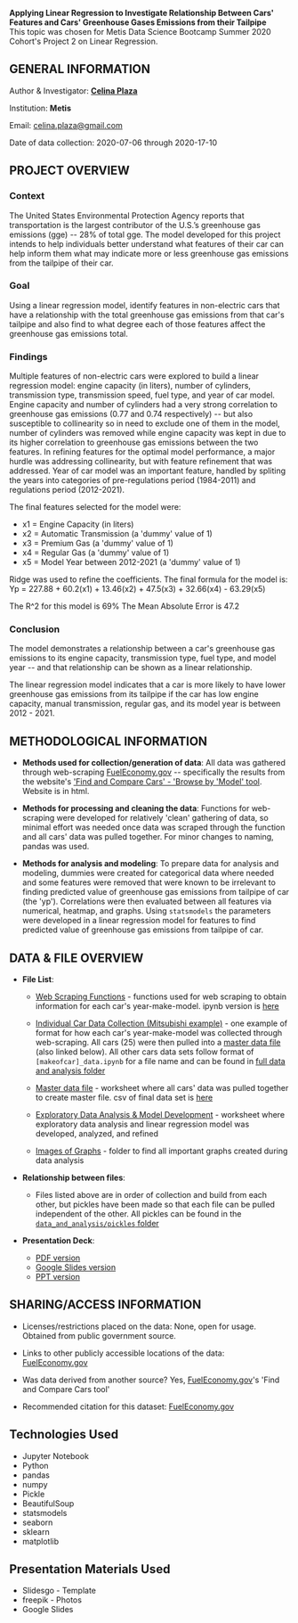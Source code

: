 
**Applying Linear Regression to Investigate Relationship Between Cars' Features and Cars' Greenhouse Gases Emissions from their Tailpipe**</br>
This topic was chosen for Metis Data Science Bootcamp Summer 2020 Cohort's Project 2 on Linear Regression.

## GENERAL INFORMATION
Author & Investigator: **[Celina Plaza](https://github.com/cecann10)**

Institution: **Metis**

Email: celina.plaza@gmail.com

Date of data collection: 2020-07-06 through 2020-17-10

## PROJECT OVERVIEW
### Context
The United States Environmental Protection Agency reports that transportation is the largest contributor of the U.S.’s greenhouse gas emissions (gge) -- 28% of total gge.  The model developed for this project intends to help individuals better understand what features of their car can help inform them what may indicate more or less greenhouse gas emissions from the tailpipe of their car.

### Goal
Using a linear regression model, identify features in non-electric cars that have a relationship with the total greenhouse gas emissions from that car's tailpipe and also find to what degree each of those features affect the greenhouse gas emissions total.  

### Findings
Multiple features of non-electric cars were explored to build a linear regression model: engine capacity (in liters), number of cylinders, transmission type, transmission speed, fuel type, and year of car model.  Engine capacity and number of cylinders had a very strong correlation to greenhouse gas emissions (0.77 and 0.74 respectively) -- but also susceptible to collinearity so in need to exclude one of them in the model, number of cylinders was removed while engine capacity was kept in due to its higher correlation to greenhouse gas emissions between the two features. In refining features for the optimal model performance, a major hurdle was addressing collinearity, but with feature refinement that was addressed.  Year of car model was an important feature, handled by spliting the years into categories of pre-regulations period (1984-2011) and regulations period (2012-2021).

The final features selected for the model were:
- x1 = Engine Capacity (in liters)
- x2 = Automatic Transmission (a 'dummy' value of 1)
- x3 = Premium Gas (a 'dummy' value of 1)
- x4 = Regular Gas (a 'dummy' value of 1)
- x5 = Model Year between 2012-2021 (a 'dummy' value of 1)

Ridge was used to refine the coefficients.  The final formula for the model is:
Yp  =  227.88 + 60.2(x1) + 13.46(x2) + 47.5(x3) + 32.66(x4) - 63.29(x5)

The R^2 for this model is 69%
The Mean Absolute Error is 47.2


### Conclusion
The model demonstrates a relationship between a car's greenhouse gas emissions to its engine capacity, transmission type, fuel type, and model year -- and that relationship can be shown as a linear relationship.  

The linear regression model indicates that a car is more likely to have lower greenhouse gas emissions from its tailpipe if the car has low engine capacity, manual transmission, regular gas, and its model year is between 2012 - 2021.



## METHODOLOGICAL INFORMATION

- **Methods used for collection/generation of data**:
All data was gathered through web-scraping [FuelEconomy.gov](https://www.fueleconomy.gov/) -- specifically the results from the website's ['Find and Compare Cars' - 'Browse by 'Model' tool](https://www.fueleconomy.gov/feg/findacar.shtml). Website is in html.

- **Methods for processing and cleaning the data**:
Functions for web-scraping were developed for relatively 'clean' gathering of data, so minimal effort was needed once data was scraped through the function and all cars' data was pulled together. For minor changes to naming, pandas was used.

- **Methods for analysis and modeling**:
To prepare data for analysis and modeling, dummies were created for categorical data where needed and some features were removed that were known to be irrelevant to finding predicted value of greenhouse gas emissions from tailpipe of car (the 'yp'). Correlations were then evaluated between all features via numerical, heatmap, and graphs.  Using `statsmodels` the parameters were developed in a linear regression model for features to find predicted value of greenhouse gas emissions from tailpipe of car.


## DATA & FILE OVERVIEW

- **File List**:
    * [Web Scraping Functions](data_and_analysis/data/master_functions.py) - functions used for web scraping to obtain information for each car's year-make-model.  ipynb version is [here](data_and_analysis/data/master_functions.ipynb)

    * [Individual Car Data Collection (Mitsubishi example)](data_and_analysis/data/mitsubishi_data.ipynb) - one example of format for how each car's year-make-model was collected through web-scraping.  All cars (25) were then pulled into a [master data file](data_and_analysis/data/all_cars_conjunction_junction_function.ipynb) (also linked below).  All other cars data sets follow format of `[makeofcar]_data.ipynb` for a file name and can be found in [full data and analysis folder](data_and_analysis)

    * [Master data file](data_and_analysis/data/all_cars_conjunction_junction_function.ipynb) - worksheet where all cars' data was pulled together to create master file.  csv of final data set is [here](data_and_analysis/csv/all_cars_df.csv)

    * [Exploratory Data Analysis & Model Development](data_and_analysis/all_cars_gge_model.ipynb) - worksheet where exploratory data analysis and linear regression model was developed, analyzed, and refined

    * [Images of Graphs](data_and_analysis/images) - folder to find all important graphs created during data analysis

- **Relationship between files**:
    * Files listed above are in order of collection and build from each other, but pickles have been made so that each file can be pulled independent of the other.  All pickles can be found in the [`data_and_analysis/pickles` folder](data_and_analysis/data/pickles)

- **Presentation Deck**:
    * [PDF version](presentation/presentation_linear_regression_greenhouse_gases_cars.pdf)
    * [Google Slides version](https://docs.google.com/presentation/d/1iQDOqwAb18F0br533TtWnW1NMpT9LyKb7002M31rnDw/edit?usp=sharing)
    * [PPT version](presentation/presentation_linear_regression_greenhouse_gases_cars.zip)

## SHARING/ACCESS INFORMATION

 - Licenses/restrictions placed on the data: None, open for usage.  Obtained from public government source.

 - Links to other publicly accessible locations of the data: [FuelEconomy.gov](https://www.fueleconomy.gov/)

 - Was data derived from another source? Yes, [FuelEconomy.gov](https://www.fueleconomy.gov/)'s 'Find and Compare Cars tool'

 - Recommended citation for this dataset: [FuelEconomy.gov](https://www.fueleconomy.gov/)


## Technologies Used
  * Jupyter Notebook
  * Python
  * pandas
  * numpy
  * Pickle
  * BeautifulSoup
  * statsmodels
  * seaborn
  * sklearn
  * matplotlib


## Presentation Materials Used
  * Slidesgo - Template
  * freepik - Photos
  * Google Slides
